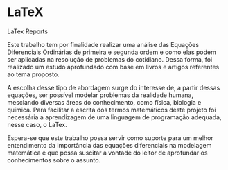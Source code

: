 # LaTeX
LaTex Reports

Este trabalho tem por finalidade realizar uma análise das Equações Diferenciais Ordinárias de primeira e segunda ordem e como elas podem ser aplicadas na resolução de problemas do cotidiano. Dessa forma, foi realizado um estudo aprofundado com base em livros e artigos referentes ao tema proposto.   

A escolha desse tipo de abordagem surge do interesse de, a partir dessas equações, ser possível modelar problemas da realidade humana, mesclando diversas áreas do conhecimento, como física, biologia e química. Para facilitar a escrita dos termos matemáticos deste projeto foi necessária a aprendizagem de uma linguagem de programação adequada, nesse caso, o LaTex. 

Espera-se que este trabalho possa servir como suporte para um melhor entendimento da importância das equações diferenciais na modelagem matemática e que possa suscitar a vontade do leitor de aprofundar os conhecimentos sobre o assunto.
